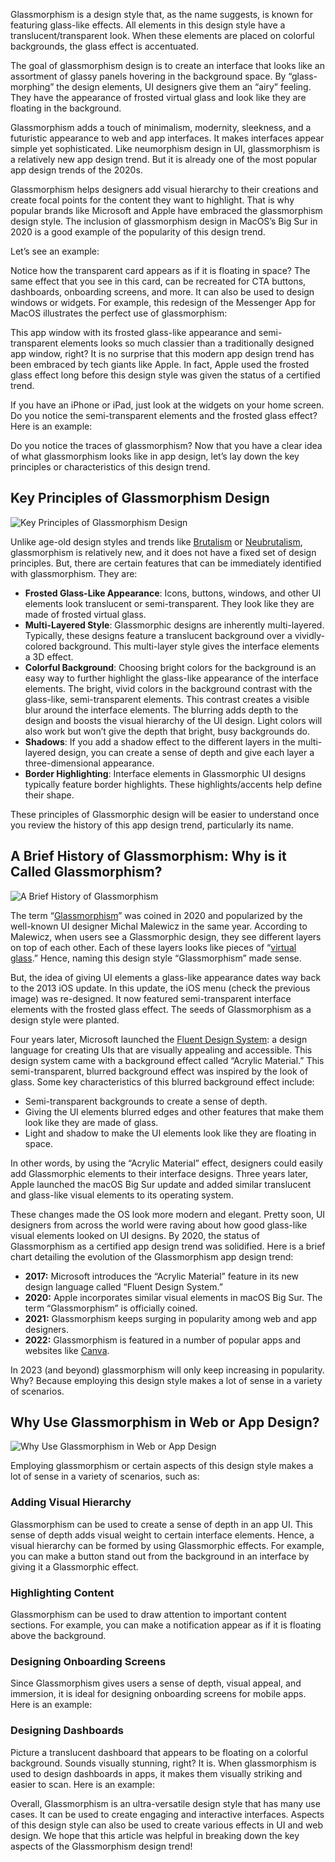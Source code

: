 Glassmorphism is a design style that, as the name suggests, is known for featuring glass-like effects. All elements in this design style have a translucent/transparent look. When these elements are placed on colorful backgrounds, the glass effect is accentuated.

The goal of glassmorphism design is to create an interface that looks like an assortment of glassy panels hovering in the background space. By “glass-morphing” the design elements, UI designers give them an “airy” feeling. They have the appearance of frosted virtual glass and look like they are floating in the background.

Glassmorphism adds a touch of minimalism, modernity, sleekness, and a futuristic appearance to web and app interfaces. It makes interfaces appear simple yet sophisticated. Like neumorphism design in UI, glassmorphism is a relatively new app design trend. But it is already one of the most popular app design trends of the 2020s.

Glassmorphism helps designers add visual hierarchy to their creations and create focal points for the content they want to highlight. That is why popular brands like Microsoft and Apple have embraced the glassmorphism design style. The inclusion of glassmorphism design in MacOS’s Big Sur in 2020 is a good example of the popularity of this design trend.

Let’s see an example:

Notice how the transparent card appears as if it is floating in space? The same effect that you see in this card, can be recreated for CTA buttons, dashboards, onboarding screens, and more. It can also be used to design windows or widgets. For example, this redesign of the Messenger App for MacOS illustrates the perfect use of glassmorphism:

This app window with its frosted glass-like appearance and semi-transparent elements looks so much classier than a traditionally designed app window, right? It is no surprise that this modern app design trend has been embraced by tech giants like Apple. In fact, Apple used the frosted glass effect long before this design style was given the status of a certified trend.

If you have an iPhone or iPad, just look at the widgets on your home screen. Do you notice the semi-transparent elements and the frosted glass effect? Here is an example:

Do you notice the traces of glassmorphism? Now that you have a clear idea of what glassmorphism looks like in app design, let’s lay down the key principles or characteristics of this design trend.

## Key Principles of Glassmorphism Design

![Key Principles of Glassmorphism Design](https://www.design-studio.io/_gatsby/image/546fcc8507996405c178ace4d5f40aea/2f62802e30f1eeb916da743220b51a96/Para-image-1.jpg?u=http%3A%2F%2F3.7.93.65%2Fdesign-studio%2Fwp-content%2Fuploads%2F2023%2F08%2FPara-image-1.jpeg&a=w%3D506%26h%3D278%26fm%3Djpg%26q%3D70&cd=2023-08-10T11%3A54%3A21)

Unlike age-old design styles and trends like [Brutalism](https://www.nngroup.com/articles/brutalism-antidesign/) or [Neubrutalism](https://bootcamp.uxdesign.cc/the-neubrutalism-or-neo-brutalism-ui-design-trend-641714825fed), glassmorphism is relatively new, and it does not have a fixed set of design principles. But, there are certain features that can be immediately identified with glassmorphism. They are:

-   **Frosted Glass-Like Appearance**: Icons, buttons, windows, and other UI elements look translucent or semi-transparent. They look like they are made of frosted virtual glass.
-   **Multi-Layered Style**: Glassmorphic designs are inherently multi-layered. Typically, these designs feature a translucent background over a vividly-colored background. This multi-layer style gives the interface elements a 3D effect. 
-   **Colorful Background**: Choosing bright colors for the background is an easy way to further highlight the glass-like appearance of the interface elements. The bright, vivid colors in the background contrast with the glass-like, semi-transparent elements. This contrast creates a visible blur around the interface elements. The blurring adds depth to the design and boosts the visual hierarchy of the UI design. Light colors will also work but won’t give the depth that bright, busy backgrounds do.
-   **Shadows**: If you add a shadow effect to the different layers in the multi-layered design, you can create a sense of depth and give each layer a three-dimensional appearance. 
-   **Border Highlighting**: Interface elements in Glassmorphic UI designs typically feature border highlights. These highlights/accents help define their shape.

These principles of Glassmorphic design will be easier to understand once you review the history of this app design trend, particularly its name.

## A Brief History of Glassmorphism: Why is it Called Glassmorphism?

![A Brief History of Glassmorphism](https://www.design-studio.io/_gatsby/image/e84719d0829889789663e47936e9a367/2f62802e30f1eeb916da743220b51a96/Para-image-2.jpg?u=http%3A%2F%2F3.7.93.65%2Fdesign-studio%2Fwp-content%2Fuploads%2F2023%2F08%2FPara-image-2.jpeg&a=w%3D506%26h%3D278%26fm%3Djpg%26q%3D70&cd=2023-08-10T11%3A55%3A10)

The term “[Glassmorphism](https://uxdesign.cc/glassmorphism-in-user-interfaces-1f39bb1308c9)” was coined in 2020 and popularized by the well-known UI designer Michal Malewicz in the same year. According to Malewicz, when users see a Glassmorphic design, they see different layers on top of each other. Each of these layers looks like pieces of “[virtual glass](https://uxdesign.cc/glassmorphism-in-user-interfaces-1f39bb1308c9#:~:text=That%20verticality%20and%20the%20fact%20you%20can%20see%20through%20it%2C%20means%20users%20can%20establish%20hierarchy%20and%20depth%20of%20the%20interface.%20They%20simply%20see%20which%20layer%20is%20on%20top%20of%20which%2C%20just%20like%20pie).” Hence, naming this design style “Glassmorphism” made sense.

But, the idea of giving UI elements a glass-like appearance dates way back to the 2013 iOS update. In this update, the iOS menu (check the previous image) was re-designed. It now featured semi-transparent interface elements with the frosted glass effect. The seeds of Glassmorphism as a design style were planted.

Four years later, Microsoft launched the [Fluent Design System](https://techcrunch.com/2017/05/11/microsoft-launches-fluent-design-its-take-on-googles-material-design/): a design language for creating UIs that are visually appealing and accessible. This design system came with a background effect called “Acrylic Material.” This semi-transparent, blurred background effect was inspired by the look of glass. Some key characteristics of this blurred background effect include:

-   Semi-transparent backgrounds to create a sense of depth. 
-   Giving the UI elements blurred edges and other features that make them look like they are made of glass.
-   Light and shadow to make the UI elements look like they are floating in space.

In other words, by using the “Acrylic Material” effect, designers could easily add Glassmorphic elements to their interface designs. Three years later, Apple launched the macOS Big Sur update and added similar translucent and glass-like visual elements to its operating system.

These changes made the OS look more modern and elegant. Pretty soon, UI designers from across the world were raving about how good glass-like visual elements looked on UI designs. By 2020, the status of Glassmorphism as a certified app design trend was solidified. Here is a brief chart detailing the evolution of the Glassmorphism app design trend:

-   **2017:** Microsoft introduces the “Acrylic Material” feature in its new design language called “Fluent Design System.”
-   **2020:** Apple incorporates similar visual elements in macOS Big Sur. The term “Glassmorphism” is officially coined.
-   **2021:** Glassmorphism keeps surging in popularity among web and app designers.
-   **2022:** Glassmorphism is featured in a number of popular apps and websites like [Canva](https://www.canva.com/prototypes/templates/?continuation=50).

In 2023 (and beyond) glassmorphism will only keep increasing in popularity. Why? Because employing this design style makes a lot of sense in a variety of scenarios.

## Why Use Glassmorphism in Web or App Design?

![Why Use Glassmorphism in Web or App Design](https://www.design-studio.io/_gatsby/image/b2c0b03a6d977e65e3b3ef54b21fb240/2f62802e30f1eeb916da743220b51a96/Para-image-4.jpg?u=http%3A%2F%2F3.7.93.65%2Fdesign-studio%2Fwp-content%2Fuploads%2F2023%2F08%2FPara-image-4.jpeg&a=w%3D506%26h%3D278%26fm%3Djpg%26q%3D70&cd=2023-08-10T12%3A24%3A20)

Employing glassmorphism or certain aspects of this design style makes a lot of sense in a variety of scenarios, such as:

### Adding Visual Hierarchy
Glassmorphism can be used to create a sense of depth in an app UI. This sense of depth adds visual weight to certain interface elements. Hence, a visual hierarchy can be formed by using Glassmorphic effects. For example, you can make a button stand out from the background in an interface by giving it a Glassmorphic effect.

### Highlighting Content
Glassmorphism can be used to draw attention to important content sections. For example, you can make a notification appear as if it is floating above the background.

### Designing Onboarding Screens
Since Glassmorphism gives users a sense of depth, visual appeal, and immersion, it is ideal for designing onboarding screens for mobile apps. Here is an example:

### Designing Dashboards
Picture a translucent dashboard that appears to be floating on a colorful background. Sounds visually stunning, right? It is. When glassmorphism is used to design dashboards in apps, it makes them visually striking and easier to scan. Here is an example:

Overall, Glassmorphism is an ultra-versatile design style that has many use cases. It can be used to create engaging and interactive interfaces. Aspects of this design style can also be used to create various effects in UI and web design. We hope that this article was helpful in breaking down the key aspects of the Glassmorphism design trend!